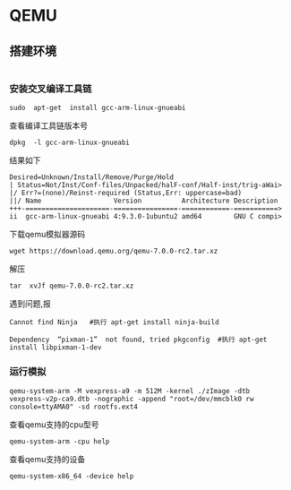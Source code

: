 # QEMU



## 搭建环境

![img](data:image/png;base64,iVBORw0KGgoAAAANSUhEUgAAAAEAAAABCAYAAAAfFcSJAAAAAXNSR0IArs4c6QAAAA1JREFUGFdjaGhoSAMABOsB5/dzA/0AAAAASUVORK5CYII=)

### 安装交叉编译工具链

  ```shell
  sudo  apt-get  install gcc-arm-linux-gnueabi  
  ```

查看编译工具链版本号

  ```shell
  dpkg  -l gcc-arm-linux-gnueabi  
  ```

结果如下

 ```
 Desired=Unknown/Install/Remove/Purge/Hold
 | Status=Not/Inst/Conf-files/Unpacked/halF-conf/Half-inst/trig-aWai>
 |/ Err?=(none)/Reinst-required (Status,Err: uppercase=bad)
 ||/ Name                  Version          Architecture Description
 +++-=====================-================-============-===========>
 ii  gcc-arm-linux-gnueabi 4:9.3.0-1ubuntu2 amd64        GNU C compi>
 ```



下载qemu模拟器源码

  ```shell
  wget https://download.qemu.org/qemu-7.0.0-rc2.tar.xz 
  ```

 

解压

  ```shell
  tar  xvJf qemu-7.0.0-rc2.tar.xz  
  ```



遇到问题,报

  ```shell
  Cannot find Ninja   #执行 apt-get install ninja-build
  ```

  

  ```shell
  Dependency  “pixman-1”  not found, tried pkgconfig  #执行 apt-get install libpixman-1-dev 
  ```

 

### 运行模拟

```shell
qemu-system-arm -M vexpress-a9 -m 512M -kernel ./zImage -dtb  vexpress-v2p-ca9.dtb -nographic -append "root=/dev/mmcblk0 rw console=ttyAMA0" -sd rootfs.ext4 
```

 

查看qemu支持的cpu型号

   ```shell
   qemu-system-arm -cpu help  
   ```



查看qemu支持的设备

  ```shell
  qemu-system-x86_64 -device help   
  ```